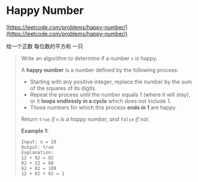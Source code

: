 # Happy Number

[https://leetcode.com/problems/happy-number/](https://leetcode.com/problems/happy-number/)

给一个正数 每位数的平方和 一只&#x20;

> Write an algorithm to determine if a number `n` is happy.
>
> A **happy number** is a number defined by the following process:
>
> * Starting with any positive integer, replace the number by the sum of the squares of its digits.
> * Repeat the process until the number equals 1 (where it will stay), or it **loops endlessly in a cycle** which does not include 1.
> * Those numbers for which this process **ends in 1** are happy.
>
> Return `true` _if_ `n` _is a happy number, and_ `false` _if not_.
>
> &#x20;
>
> **Example 1:**
>
> ```
> Input: n = 19
> Output: true
> Explanation:
> 12 + 92 = 82
> 82 + 22 = 68
> 62 + 82 = 100
> 12 + 02 + 02 = 1
> ```
